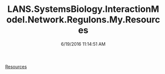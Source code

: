 ﻿---
title: LANS.SystemsBiology.InteractionModel.Network.Regulons.My.Resources
date: 6/19/2016 11:14:51 AM
---

[Resources](T-LANS.SystemsBiology.InteractionModel.Network.Regulons.My.Resources.Resources.html)
